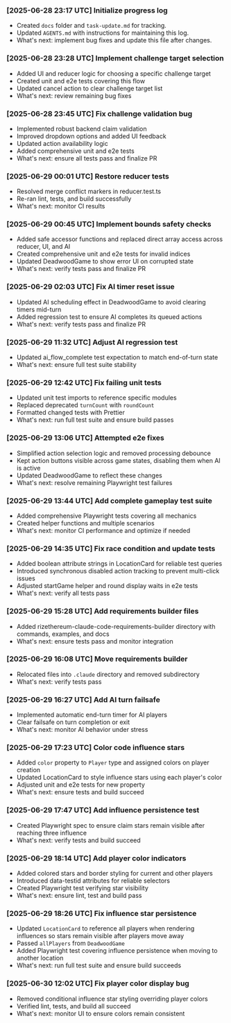 ### [2025-06-28 23:17 UTC] Initialize progress log

- Created `docs` folder and `task-update.md` for tracking.
- Updated `AGENTS.md` with instructions for maintaining this log.
- What's next: implement bug fixes and update this file after changes.

### [2025-06-28 23:28 UTC] Implement challenge target selection

- Added UI and reducer logic for choosing a specific challenge target
- Created unit and e2e tests covering this flow
- Updated cancel action to clear challenge target list
- What's next: review remaining bug fixes

### [2025-06-28 23:45 UTC] Fix challenge validation bug

- Implemented robust backend claim validation
- Improved dropdown options and added UI feedback
- Updated action availability logic
- Added comprehensive unit and e2e tests
- What's next: ensure all tests pass and finalize PR

### [2025-06-29 00:01 UTC] Restore reducer tests

- Resolved merge conflict markers in reducer.test.ts
- Re-ran lint, tests, and build successfully
- What's next: monitor CI results

### [2025-06-29 00:45 UTC] Implement bounds safety checks

- Added safe accessor functions and replaced direct array access across reducer, UI, and AI
- Created comprehensive unit and e2e tests for invalid indices
- Updated DeadwoodGame to show error UI on corrupted state
- What's next: verify tests pass and finalize PR

### [2025-06-29 02:03 UTC] Fix AI timer reset issue

- Updated AI scheduling effect in DeadwoodGame to avoid clearing timers mid-turn
- Added regression test to ensure AI completes its queued actions
- What's next: verify tests pass and finalize PR

### [2025-06-29 11:32 UTC] Adjust AI regression test

- Updated ai_flow_complete test expectation to match end-of-turn state
- What's next: ensure full test suite stability

### [2025-06-29 12:42 UTC] Fix failing unit tests

- Updated unit test imports to reference specific modules
- Replaced deprecated `turnCount` with `roundCount`
- Formatted changed tests with Prettier
- What's next: run full test suite and ensure build passes

### [2025-06-29 13:06 UTC] Attempted e2e fixes

- Simplified action selection logic and removed processing debounce
- Kept action buttons visible across game states, disabling them when AI is active
- Updated DeadwoodGame to reflect these changes
- What's next: resolve remaining Playwright test failures

### [2025-06-29 13:44 UTC] Add complete gameplay test suite

- Added comprehensive Playwright tests covering all mechanics
- Created helper functions and multiple scenarios
- What's next: monitor CI performance and optimize if needed

### [2025-06-29 14:35 UTC] Fix race condition and update tests

- Added boolean attribute strings in LocationCard for reliable test queries
- Introduced synchronous disabled action tracking to prevent multi-click issues
- Adjusted startGame helper and round display waits in e2e tests
- What's next: verify all tests pass

### [2025-06-29 15:28 UTC] Add requirements builder files

- Added rizethereum-claude-code-requirements-builder directory with commands, examples, and docs
- What's next: ensure tests pass and monitor integration

### [2025-06-29 16:08 UTC] Move requirements builder

- Relocated files into `.claude` directory and removed subdirectory
- What's next: verify tests pass

### [2025-06-29 16:27 UTC] Add AI turn failsafe

- Implemented automatic end-turn timer for AI players
- Clear failsafe on turn completion or exit
- What's next: monitor AI behavior under stress

### [2025-06-29 17:23 UTC] Color code influence stars

- Added `color` property to `Player` type and assigned colors on player creation
- Updated LocationCard to style influence stars using each player's color
- Adjusted unit and e2e tests for new property
- What's next: ensure tests and build succeed

### [2025-06-29 17:47 UTC] Add influence persistence test

- Created Playwright spec to ensure claim stars remain visible after reaching three influence
- What's next: verify tests and build succeed

### [2025-06-29 18:14 UTC] Add player color indicators

- Added colored stars and border styling for current and other players
- Introduced data-testid attributes for reliable selectors
- Created Playwright test verifying star visibility
- What's next: ensure lint, test and build pass

### [2025-06-29 18:26 UTC] Fix influence star persistence

- Updated `LocationCard` to reference all players when rendering influences so
  stars remain visible after players move away
- Passed `allPlayers` from `DeadwoodGame`
- Added Playwright test covering influence persistence when moving to another
  location
- What's next: run full test suite and ensure build succeeds

### [2025-06-30 12:02 UTC] Fix player color display bug
- Removed conditional influence star styling overriding player colors
- Verified lint, tests, and build all succeed
- What's next: monitor UI to ensure colors remain consistent
